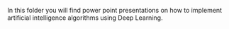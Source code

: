 In this folder you will find power point presentations on how to implement artificial intelligence algorithms using Deep Learning.
